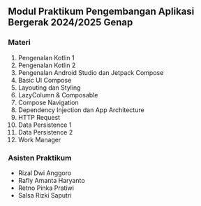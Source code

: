 ## Modul Praktikum Pengembangan Aplikasi Bergerak 2024/2025 Genap

### Materi

1. Pengenalan Kotlin 1
2. Pengenalan Kotlin 2
3. Pengenalan Android Studio dan Jetpack Compose
4. Basic UI Compose
5. Layouting dan Styling
6. LazyColumn & Composable
7. Compose Navigation
8. Dependency Injection dan App Architecture
9. HTTP Request
10. Data Persistence 1
11. Data Persistence 2
12. Work Manager

### Asisten Praktikum

- Rizal Dwi Anggoro
- Rafly Amanta Haryanto
- Retno Pinka Pratiwi
- Salsa Rizki Saputri
